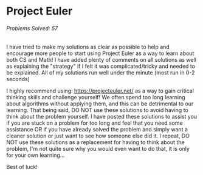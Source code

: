 # Project Euler

###### Problems Solved: 57

I have tried to make my solutions as clear as possible to help and encourage more people to start using Project Euler as
a way to learn about both CS and Math! I have added plenty of comments on all solutions as well as explaining the 
"strategy" if I felt it was complicated/tricky and needed to be explained. All of my solutions run well under the minute
(most run in 0-2 seconds)

I highly recommend using: https://projecteuler.net/ as a way to gain critical thinking skills and challenge yourself! We
often spend too long learning about algorithms without applying them, and this can be detrimental to our learning. That
being said, DO NOT use these solutions to avoid having to think about the problem yourself. I have posted these solutions
to assist you if you are stuck on a problem for too long and feel that you need some assistance OR if you have already
solved the problem and simply want a cleaner solution or just want to see how someone else did it. I repeat, DO NOT use 
these solutions as a replacement for having to think about the problem, I'm not quite sure why you would even want to do
that, it is only for your own learning...

Best of luck!
